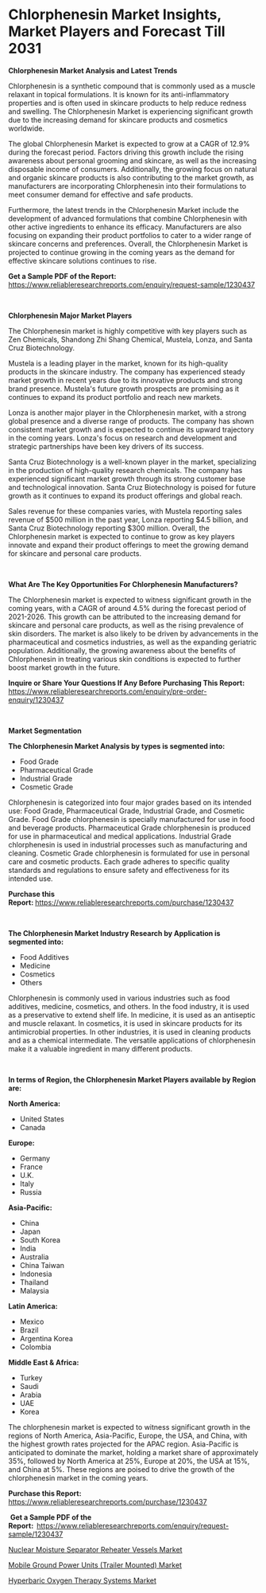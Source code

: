 <p><h1>Chlorphenesin Market Insights, Market Players and Forecast Till 2031</h1></p><p><strong>Chlorphenesin Market Analysis and Latest Trends</strong></p>
<p><p>Chlorphenesin is a synthetic compound that is commonly used as a muscle relaxant in topical formulations. It is known for its anti-inflammatory properties and is often used in skincare products to help reduce redness and swelling. The Chlorphenesin Market is experiencing significant growth due to the increasing demand for skincare products and cosmetics worldwide.</p><p>The global Chlorphenesin Market is expected to grow at a CAGR of 12.9% during the forecast period. Factors driving this growth include the rising awareness about personal grooming and skincare, as well as the increasing disposable income of consumers. Additionally, the growing focus on natural and organic skincare products is also contributing to the market growth, as manufacturers are incorporating Chlorphenesin into their formulations to meet consumer demand for effective and safe products.</p><p>Furthermore, the latest trends in the Chlorphenesin Market include the development of advanced formulations that combine Chlorphenesin with other active ingredients to enhance its efficacy. Manufacturers are also focusing on expanding their product portfolios to cater to a wider range of skincare concerns and preferences. Overall, the Chlorphenesin Market is projected to continue growing in the coming years as the demand for effective skincare solutions continues to rise.</p></p>
<p><strong>Get a Sample PDF of the Report:&nbsp;</strong> <a href="https://www.reliableresearchreports.com/enquiry/request-sample/1230437">https://www.reliableresearchreports.com/enquiry/request-sample/1230437</a></p>
<p>&nbsp;</p>
<p><strong>Chlorphenesin Major Market Players</strong></p>
<p><p>The Chlorphenesin market is highly competitive with key players such as Zen Chemicals, Shandong Zhi Shang Chemical, Mustela, Lonza, and Santa Cruz Biotechnology. </p><p>Mustela is a leading player in the market, known for its high-quality products in the skincare industry. The company has experienced steady market growth in recent years due to its innovative products and strong brand presence. Mustela's future growth prospects are promising as it continues to expand its product portfolio and reach new markets.</p><p>Lonza is another major player in the Chlorphenesin market, with a strong global presence and a diverse range of products. The company has shown consistent market growth and is expected to continue its upward trajectory in the coming years. Lonza's focus on research and development and strategic partnerships have been key drivers of its success.</p><p>Santa Cruz Biotechnology is a well-known player in the market, specializing in the production of high-quality research chemicals. The company has experienced significant market growth through its strong customer base and technological innovation. Santa Cruz Biotechnology is poised for future growth as it continues to expand its product offerings and global reach.</p><p>Sales revenue for these companies varies, with Mustela reporting sales revenue of $500 million in the past year, Lonza reporting $4.5 billion, and Santa Cruz Biotechnology reporting $300 million. Overall, the Chlorphenesin market is expected to continue to grow as key players innovate and expand their product offerings to meet the growing demand for skincare and personal care products.</p></p>
<p>&nbsp;</p>
<p><strong>What Are The Key Opportunities For Chlorphenesin Manufacturers?</strong></p>
<p><p>The Chlorphenesin market is expected to witness significant growth in the coming years, with a CAGR of around 4.5% during the forecast period of 2021-2026. This growth can be attributed to the increasing demand for skincare and personal care products, as well as the rising prevalence of skin disorders. The market is also likely to be driven by advancements in the pharmaceutical and cosmetics industries, as well as the expanding geriatric population. Additionally, the growing awareness about the benefits of Chlorphenesin in treating various skin conditions is expected to further boost market growth in the future.</p></p>
<p><strong>Inquire or Share Your Questions If Any Before Purchasing This Report:</strong> <a href="https://www.reliableresearchreports.com/enquiry/pre-order-enquiry/1230437">https://www.reliableresearchreports.com/enquiry/pre-order-enquiry/1230437</a></p>
<p>&nbsp;</p>
<p><strong>Market Segmentation</strong></p>
<p><strong>The Chlorphenesin Market Analysis by types is segmented into:</strong></p>
<p><ul><li>Food Grade</li><li>Pharmaceutical Grade</li><li>Industrial Grade</li><li>Cosmetic Grade</li></ul></p>
<p><p>Chlorphenesin is categorized into four major grades based on its intended use: Food Grade, Pharmaceutical Grade, Industrial Grade, and Cosmetic Grade. Food Grade chlorphenesin is specially manufactured for use in food and beverage products. Pharmaceutical Grade chlorphenesin is produced for use in pharmaceutical and medical applications. Industrial Grade chlorphenesin is used in industrial processes such as manufacturing and cleaning. Cosmetic Grade chlorphenesin is formulated for use in personal care and cosmetic products. Each grade adheres to specific quality standards and regulations to ensure safety and effectiveness for its intended use.</p></p>
<p><strong>Purchase this Report:&nbsp;</strong><a href="https://www.reliableresearchreports.com/purchase/1230437">https://www.reliableresearchreports.com/purchase/1230437</a></p>
<p>&nbsp;</p>
<p><strong>The Chlorphenesin Market Industry Research by Application is segmented into:</strong></p>
<p><ul><li>Food Additives</li><li>Medicine</li><li>Cosmetics</li><li>Others</li></ul></p>
<p><p>Chlorphenesin is commonly used in various industries such as food additives, medicine, cosmetics, and others. In the food industry, it is used as a preservative to extend shelf life. In medicine, it is used as an antiseptic and muscle relaxant. In cosmetics, it is used in skincare products for its antimicrobial properties. In other industries, it is used in cleaning products and as a chemical intermediate. The versatile applications of chlorphenesin make it a valuable ingredient in many different products.</p></p>
<p>&nbsp;</p>
<p><strong>In terms of Region, the Chlorphenesin Market Players available by Region are:</strong></p>
<p>
    <p> <strong> North America: </strong>
        <ul>
            <li>United States</li>
            <li>Canada</li>
        </ul>
        </p> 
    <p> <strong> Europe: </strong>
        <ul>
            <li>Germany</li>
            <li>France</li>
            <li>U.K.</li>
            <li>Italy</li>
            <li>Russia</li>
        </ul>
        </p> 
    <p> <strong> Asia-Pacific: </strong>
        <ul>
            <li>China</li>
            <li>Japan</li>
            <li>South Korea</li>
            <li>India</li>
            <li>Australia</li>
            <li>China Taiwan</li>
            <li>Indonesia</li>
            <li>Thailand</li>
            <li>Malaysia</li>
        </ul>
        </p> 
    <p> <strong> Latin America: </strong>
        <ul>
            <li>Mexico</li>
            <li>Brazil</li>
            <li>Argentina Korea</li>
            <li>Colombia</li>
        </ul>
        </p> 
    <p> <strong> Middle East & Africa: </strong>
        <ul>
            <li>Turkey</li>
            <li>Saudi</li>
            <li>Arabia</li>
            <li>UAE</li>
            <li>Korea</li>
        </ul>
    </p>
    </p>
<p><p>The chlorphenesin market is expected to witness significant growth in the regions of North America, Asia-Pacific, Europe, the USA, and China, with the highest growth rates projected for the APAC region. Asia-Pacific is anticipated to dominate the market, holding a market share of approximately 35%, followed by North America at 25%, Europe at 20%, the USA at 15%, and China at 5%. These regions are poised to drive the growth of the chlorphenesin market in the coming years.</p></p>
<p><strong>Purchase this Report: </strong><a href="https://www.reliableresearchreports.com/purchase/1230437">https://www.reliableresearchreports.com/purchase/1230437</a></p>
<p>&nbsp;<strong>Get a Sample PDF of the Report:&nbsp;&nbsp;</strong><a href="https://www.reliableresearchreports.com/enquiry/request-sample/1230437">https://www.reliableresearchreports.com/enquiry/request-sample/1230437</a></p>
<p><strong></strong></p>
<p><p><a href="https://view.publitas.com/reportprime-1/nuclear-moisture-separator-reheater-vessels-market-size-2023-2030-global-industrial-analysis-key-geographical-regions-market-share-top-key-players-product-types-and-forecast-research-report/">Nuclear Moisture Separator Reheater Vessels Market</a></p><p><a href="https://view.publitas.com/reportprime-1/mobile-ground-power-units-trailer-mounted-market-centers-on-aspects-such-as-market-growth-market-share-market-opportunity-and-projected-forecasts-spanning-from-2023-to-2030/">Mobile Ground Power Units (Trailer Mounted) Market</a></p><p><a href="https://view.publitas.com/reportprime-1/hyperbaric-oxygen-therapy-systems-market-research-report-reveals-the-latest-trends-and-opportunities-of-this-market-for-period-from-2023-2030/">Hyperbaric Oxygen Therapy Systems Market</a></p></p>